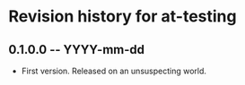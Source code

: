# Revision history for at-testing

## 0.1.0.0 -- YYYY-mm-dd

* First version. Released on an unsuspecting world.
